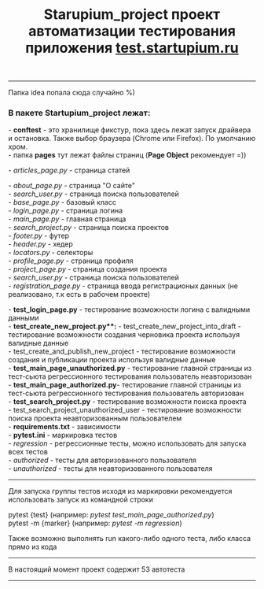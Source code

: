 <h1 align="center">Starupium_project проект автоматизации тестирования приложения <a href="https://test.startupium.ru">test.startupium.ru</a></h1><br>

---

Папка idea попала сюда случайно %)<br>
<h3>В пакете Startupium_project лежат:</h3>
- <b>conftest</b> - это хранилище фикстур, пока здесь лежат запуск драйвера и остановка. Также выбор браузера (Chrome или Firefox). По умолчанию хром.<br>
- папка <b>pages</b> тут лежат файлы страниц (<b>Page Object</b> рекомендует =))<br>
   <p>- <i>articles_page.py</i> - страница статей<br></p>
   - <i>about_page.py</i> - страница "О сайте"<br>
   - <i>search_user.py</i> - страница поиска пользователей<br>
   - <i>base_page.py</i> - базовый класс<br>
   - <i>login_page.py</i> - страница логина<br>
   - <i>main_page.py</i> - главная страница<br>
   - <i>search_project.py</i> - страница поиска проектов<br>
   - <i>footer.py</i> - футер<br>
   - <i>header.py</i> -  хедер<br>
   - <i>locators.py</i> - селекторы<br>
   - <i>profile_page.py</i> - страница профиля<br>
   - <i>project_page.py</i> - страница создания проекта<br>
   - <i>search_user.py</i> - страница поиска пользователей<br>
   - <i>registration_page.py</i> - страница ввода регистрационых данных (не реализовано, т.к есть в рабочем проекте)<br></p>
- <b>test_login_page.py</b> - тестирование возможности логина с валидными данными<br>
- <b>test_create_new_project.py**:</b>
       - test_create_new_project_into_draft - тестирование возможности создания черновика проекта используя валидные данные<br>
       - test_create_and_publish_new_project - тестирование возможности создания и публикации проекта используя валидные данные<br>
- <b>test_main_page_unauthorized.py</b> - тестирование главной страницы из тест-сьюта регрессионного тестирования пользователь неавторизован<br>
- <b>test_main_page_authorized.py</b>- тестирование главной страницы из тест-сьюта регрессионного тестирования пользователь авторизован<br>
- <b>test_search_project.py</b> - тестирование возможности поиска проекта<br>
       - test_search_project_unauthorized_user - тестирование возможности поиска проекта неавторизованным пользователем<br>
- <b>requirements.txt</b> - зависимости<br>
- <b>pytest.ini</b> - маркировка тестов<br>
       - <i>regression</i> - регрессионные тесты, можно использовать для запуска всех тестов<br>
       - <i>authorized</i> - тесты для авторизованного пользователя<br>
       - <i>unauthorized</i> - тесты для неавторизованного пользователя<br>
  
---

Для запуска группы тестов исходя из маркировки рекомендуется использовать запуск из командной строки<br>

pytest {test} (например: <i>pytest test_main_page_authorized.py</i>)<br>
pytest -m {marker} (например: <i>pytest -m regression</i>)<br>

Также возможно выполнять run какого-либо одного теста, либо класса прямо из кода<br> 

---

В настоящий момент проект содержит 53 автотеста<br>

---


     

     
   
